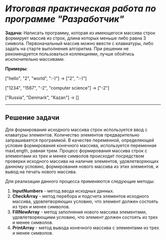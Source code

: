 # ***Итоговая практическая работа по программе "Разработчик"***

**Задача:** Написать программу, которая из имеющегося массива строк формирует массив из строк, длина которых меньше либо равна 3 символа. Первоначальный массив можно ввести с клавиатуры, либо задать на старте выполнения алгоритма. При решении не рекомендуется пользоваться коллекциями, лучше обойтись исключительно массивами.

**Примеры:**

["hello", "2", "world", ":-)"] -> ["2", ":-)"]

["1234", "1567", "-2", "computer science"] -> ["-2"]

["Russia", "Denmark", "Kazan"] -> [] 
***

## **Решение задачи**

Для формирования исходного массива строк используется ввод с клаватуры элементов. Количество элементов предварительно запрашивается программой.
В качестве переменной, определяющей условие формирования конечного массива, используется переменная maxLength, равная трем.
Процесс формирования массива строк с элементами из трех и менее символов происходит посредством проверки исходного массива на наличие элементов, удовлетворяющих данному условию, формирования нового массива из этих элементов, и вывод на печать нового массива.

Для реализации данного процесса применяются следующие методы:

1. **InputNumbers** - метод ввода исходных данных.
2. **CheckArray** - метод перебора и подсчета элементов исходного массива, удовлетворяющих условию, что элемент должен состоять из трех и менее символов.
3. **FillNewArray** - метод заполнения нового массива элементами, удовлетворяющими условию, что элемент должен состоять из трех и менее символов.
4. **PrintArray** - метод вывода конечного массива с элементами из трех и менее символов.